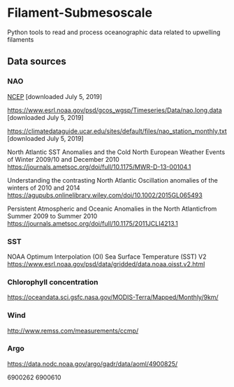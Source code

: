# Filament-Submesoscale
Python tools to read and process oceanographic data related to upwelling filaments


## Data sources

### NAO

[NCEP](https://www.cpc.ncep.noaa.gov/products/precip/CWlink/pna/norm.nao.monthly.b5001.current.ascii)
[downloaded July 5, 2019]

https://www.esrl.noaa.gov/psd/gcos_wgsp/Timeseries/Data/nao.long.data
[downloaded July 5, 2019]

https://climatedataguide.ucar.edu/sites/default/files/nao_station_monthly.txt
[downloaded July 5, 2019]


North Atlantic SST Anomalies and the Cold North European Weather Events of Winter 2009/10 and December 2010
https://journals.ametsoc.org/doi/full/10.1175/MWR-D-13-00104.1

Understanding the contrasting North Atlantic Oscillation anomalies of the winters of 2010 and 2014
https://agupubs.onlinelibrary.wiley.com/doi/10.1002/2015GL065493

Persistent Atmospheric and Oceanic Anomalies in the North Atlanticfrom Summer 2009 to Summer 2010
https://journals.ametsoc.org/doi/full/10.1175/2011JCLI4213.1

### SST

NOAA Optimum Interpolation (OI) Sea Surface Temperature (SST) V2
https://www.esrl.noaa.gov/psd/data/gridded/data.noaa.oisst.v2.html

### Chlorophyll concentration


https://oceandata.sci.gsfc.nasa.gov/MODIS-Terra/Mapped/Monthly/9km/

### Wind

http://www.remss.com/measurements/ccmp/

### Argo

https://data.nodc.noaa.gov/argo/gadr/data/aoml/4900825/

6900262
6900610
